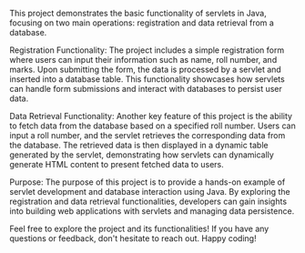 This project demonstrates the basic functionality of servlets in Java, focusing on two main operations: registration and data retrieval from a database.

Registration Functionality:
The project includes a simple registration form where users can input their information such as name, roll number, and marks. Upon submitting the form, the data is processed by a servlet and inserted into a database table. This functionality showcases how servlets can handle form submissions and interact with databases to persist user data.

Data Retrieval Functionality:
Another key feature of this project is the ability to fetch data from the database based on a specified roll number. Users can input a roll number, and the servlet retrieves the corresponding data from the database. The retrieved data is then displayed in a dynamic table generated by the servlet, demonstrating how servlets can dynamically generate HTML content to present fetched data to users.

Purpose:
The purpose of this project is to provide a hands-on example of servlet development and database interaction using Java. By exploring the registration and data retrieval functionalities, developers can gain insights into building web applications with servlets and managing data persistence.

Feel free to explore the project and its functionalities! If you have any questions or feedback, don't hesitate to reach out. Happy coding!